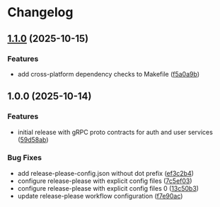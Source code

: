 # Changelog

## [1.1.0](https://github.com/AvdienkoSergey/grpc-contracts/compare/v1.0.0...v1.1.0) (2025-10-15)


### Features

* add cross-platform dependency checks to Makefile ([f5a0a9b](https://github.com/AvdienkoSergey/grpc-contracts/commit/f5a0a9bac38ba8f0d5ae6311d02acd76c2286287))

## 1.0.0 (2025-10-14)


### Features

* initial release with gRPC proto contracts for auth and user services ([59d58ab](https://github.com/AvdienkoSergey/grpc-contracts/commit/59d58ab40b51b17ac86bf7a560cdbc13cf96c336))


### Bug Fixes

* add release-please-config.json without dot prefix ([ef3c2b4](https://github.com/AvdienkoSergey/grpc-contracts/commit/ef3c2b408b87a43b18b5c7193988fb83a5036d24))
* configure release-please with explicit config files ([7c5ef03](https://github.com/AvdienkoSergey/grpc-contracts/commit/7c5ef03cf257afc91340857d4bf76e1f36b506b4))
* configure release-please with explicit config files 0 ([13c50b3](https://github.com/AvdienkoSergey/grpc-contracts/commit/13c50b3543ce20ad924d021b08f5f34e98aaa7d3))
* update release-please workflow configuration ([f7e90ac](https://github.com/AvdienkoSergey/grpc-contracts/commit/f7e90ac033797ed8a9a3dffcb8b1ff8fba64e13f))
